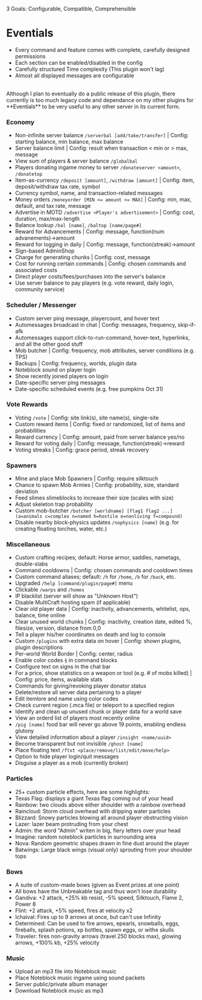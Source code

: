 3 Goals: Configurable, Compatible, Comprehensible
# Eventials
* Every command and feature comes with complete, carefully designed permissions
* Each section can be enabled/disabled in the config
* Carefully structured Time complexity (This plugin won't lag)
* Almost all displayed messages are configurable
<br>
Although I plan to eventually do a public release of this plugin, there currently is too much legacy code and dependance on my other plugins for **Eventials** to be very useful to any other server in its current form.

### Economy
* Non-infinite server balance `/serverbal [add/take/transfer]` | Config: starting balance, min balance, max balance
* Server balance limit | Config: result when transaction < min or > max, message
* View sum of players & server balance `/globalbal`
* Players donating ingame money to server `/donateserver <amount>`, `/donatetop`
* Item-as-currency `/deposit [amount]`, `/withdraw [amount]` | Config: item, deposit/withdraw tax rate, symbol
* Currency symbol, name, and transaction-related messages
* Money orders `/moneyorder [MIN <= amount <= MAX]` | Config: min, max, default, and tax rate, message
* Advertise in MOTD `/advertise <Player's advertisement>` | Config: cost, duration, max/max-length
* Balance lookup `/bal [name]`, `/baltop [name/page#]`
* Reward for Advancements | Config: message, function(num advanements)->amount
* Reward for logging in daily | Config: message, function(streak)->amount
* Sign-based AdminShop
* Charge for generating chunks | Config: cost, message
* Cost for running certain commands | Config: chosen commands and associated costs
* Direct player costs/fees/purchases into the server's balance
* Use server balance to pay players (e.g. vote reward, daily login, community service)


### Scheduler / Messenger
* Custom server ping message, playercount, and hover text
* Automessages broadcast in chat | Config: messages, frequency, skip-if-afk
* Automessages support click-to-run-command, hover-text, hyperlinks, and all the other good stuff
* Mob butcher | Config: frequency, mob attributes, server conditions (e.g. TPS)
* Backups | Config: frequency, worlds, plugin data
* Noteblock sound on player login
* Show recently joined players on login
* Date-specific server ping messages
* Date-specific scheduled events (e.g. free pumpkins Oct 31)


### Vote Rewards
* Voting `/vote` | Config: site link(s), site name(s), single-site
* Custom reward items | Config: fixed or randomized, list of items and probabilities
* Reward currency | Config: amount, paid from server balance yes/no
* Reward for voting daily | Config: message, function(streak)->reward
* Voting streaks | Config: grace period, streak recovery

### Spawners
* Mine and place Mob Spawners | Config: require silktouch
* Chance to spawn Mob Armies | Config: probability, size, standard deviation
* Feed slimes slimeblocks to increase their size (scales with size)
* Adjust skeleton trap probability
* Custom mob-butcher `/butcher [worldname] [flag1 flag2 ...] (a=animals c=complex n=named h=hostile e=nonliving f=compound)`
* Disable nearby block-physics updates `/nophysics [name]` (e.g. for creating floating torches, water, etc.)

### Miscellaneous
* Custom crafting recipes; default: Horse armor, saddles, nametags, double-slabs
* Command cooldowns | Config: chosen commands and cooldown times
* Custom command aliases; default: `/h` for `/home`, `/b` for `/back`, etc.
* Upgraded `/help [command/plugin/page#]` menu
* Clickable `/warps` and `/homes`
* IP blacklist (server will show as "Unknown Host")
* Disable MultiCraft hosting spam (if applicable)
* Clear old player data | Config: inactivity, advancements, whitelist, ops, balance, time online
* Clear unused world chunks | Config: inactivity, creation date, edited %, filesize, version, distance from 0,0
* Tell a player his/her coordinates on death and log to console
* Custom `/plugins` with extra data on hover | Config: shown plugins, plugin descriptions
* Per-world World Border | Config: center, radius
* Enable color codes `§` in command blocks
* Configure text on signs in the chat bar
* For a price, show statistics on a weapon or tool (e.g. # of mobs killed) | Config: price, items, available stats
* Commands for giving/revoking player donator status
* Delete/restore all server data pertaining to a player
* Edit itemlore and name using color codes
* Check current region (.mca file) or teleport to a specified region
* Identify and clean up unused chunk or player data for a world save
* View an orderd list of players most recently online
* `/pig [name]` food bar will never go above 19 points, enabling endless glutony
* View detailed information about a player `/insight <name/uuid>`
* Become transparent but not invisible `/ghost [name]`
* Place floating text `/ftxt <place/remove/list/edit/move/help>`
* Option to hide player login/quit messages
* Disguise a player as a mob (currently broken)

### Particles
* 25+ custom particle effects, here are some highlights:
* Texas Flag: displays a giant Texas flag coming out of your head
* Rainbow: two clouds above either shoulder with a rainbow overhead
* Raincloud: Storm cloud overhead with dripping water particles
* Blizzard: Snowy particles blowing all around player obstructing vision
* Lazer: lazer beam protruding from your chest
* Admin: the word "Admin" writen in big, fiery letters over your head
* Imagine: random noteblock particles in surrounding area
* Nova: Random geometric shapes drawn in fine dust around the player
* Batwings: Large black wings (visual only) sprouting from your shoulder tops

### Bows
* A suite of custom-made bows (given as Event prizes at one point)
* All bows have the Unbreakable tag and thus won't lose durability
* Gandiva: +2 attack, +25% kb resist, -5% speed, Silktouch, Flame 2, Power 8
* Flint: +2 attack, +5% speed, fires at velocity x2
* Ichaival: Fires up to 9 arrows at once, but can't use Infinity
* Determined: Can be used to fire arrows, epearls, snowballs, eggs, fireballs, splash potions, xp bottles, spawn eggs, or withe skulls
* Traveler: fires non-gravity arrows (travel 250 blocks max), glowing arrows, +100% kb, +25% velocity 

### Music
* Upload an mp3 file into Noteblock music
* Place Noteblock music ingame using sound packets
* Server public/private album manager
* Download Noteblock music as mp3
